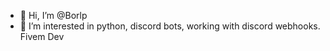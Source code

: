 - 👋 Hi, I’m @Borlp
- 👀 I’m interested in python, discord bots, working with discord webhooks. Fivem Dev

<!---
Borlp/Borlp is a ✨ special ✨ repository because its `README.md` (this file) appears on your GitHub profile.
You can click the Preview link to take a look at your changes.
--->
